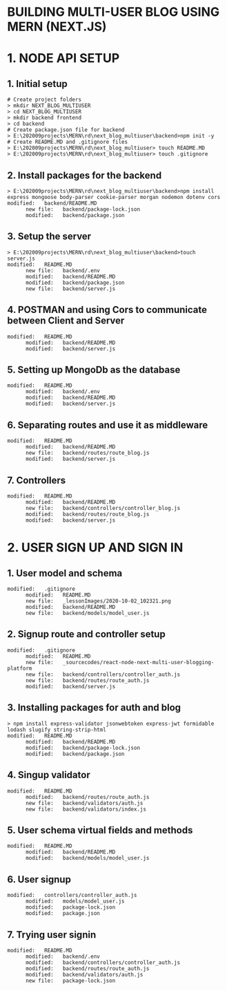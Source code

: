 # BUILDING MULTI-USER BLOG USING MERN (NEXT.JS)

# 1. NODE API SETUP

  ## 1. Initial setup

    # Create project folders
    > mkdir NEXT_BLOG_MULTIUSER
    > cd NEXT_BLOG_MULTIUSER
    > mkdir backend frontend
    > cd backend
    # Create package.json file for backend
    > E:\202009projects\MERN\rd\next_blog_multiuser\backend>npm init -y
    # Create README.MD and .gitignore files
    > E:\202009projects\MERN\rd\next_blog_multiuser> touch README.MD
    > E:\202009projects\MERN\rd\next_blog_multiuser> touch .gitignore

  ## 2. Install packages for the backend

    > E:\202009projects\MERN\rd\next_blog_multiuser\backend>npm install express mongoose body-parser cookie-parser morgan nodemon dotenv cors
    modified:   backend/README.MD
          new file:   backend/package-lock.json
          modified:   backend/package.json

  ## 3. Setup the server

    > E:\202009projects\MERN\rd\next_blog_multiuser\backend>touch server.js
    modified:   README.MD
          new file:   backend/.env
          modified:   backend/README.MD
          modified:   backend/package.json
          new file:   backend/server.js

  ## 4. POSTMAN and using Cors to communicate between Client and Server

    modified:   README.MD
          modified:   backend/README.MD
          modified:   backend/server.js

  ## 5. Setting up MongoDb as the database
    modified:   README.MD
          modified:   backend/.env
          modified:   backend/README.MD
          modified:   backend/server.js     

  ## 6. Separating routes and use it as middleware

    modified:   README.MD
          modified:   backend/README.MD
          new file:   backend/routes/route_blog.js
          modified:   backend/server.js

  ## 7. Controllers

    modified:   README.MD
          modified:   backend/README.MD
          new file:   backend/controllers/controller_blog.js
          modified:   backend/routes/route_blog.js
          modified:   backend/server.js



# 2. USER SIGN UP AND SIGN IN 

  ## 1. User model and schema

    modified:   .gitignore
          modified:   README.MD
          new file:   _lessonImages/2020-10-02_102321.png
          modified:   backend/README.MD
          new file:   backend/models/model_user.js

  ## 2. Signup route and controller setup

    modified:   .gitignore
          modified:   README.MD
          new file:   _sourcecodes/react-node-next-multi-user-blogging-platform
          new file:   backend/controllers/controller_auth.js
          new file:   backend/routes/route_auth.js
          modified:   backend/server.js

  ## 3. Installing packages for auth and blog

    > npm install express-validator jsonwebtoken express-jwt formidable lodash slugify string-strip-html
    modified:   README.MD
          modified:   backend/README.MD
          modified:   backend/package-lock.json
          modified:   backend/package.json        

  ## 4. Singup validator

    modified:   README.MD
          modified:   backend/routes/route_auth.js
          new file:   backend/validators/auth.js
          new file:   backend/validators/index.js       

  ## 5. User schema virtual fields and methods

    modified:   README.MD
          modified:   backend/README.MD
          modified:   backend/models/model_user.js

  ## 6. User signup

    modified:   controllers/controller_auth.js
          modified:   models/model_user.js
          modified:   package-lock.json
          modified:   package.json

  ## 7. Trying user signin

    modified:   README.MD
          modified:   backend/.env
          modified:   backend/controllers/controller_auth.js
          modified:   backend/routes/route_auth.js
          modified:   backend/validators/auth.js
          new file:   package-lock.json































































